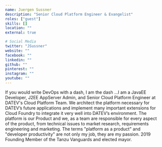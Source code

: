 ```yaml
---
name: Juergen Sussner
description: "Senior Cloud Platform Engineer & Evangelist"
roles: ["guest"]
skills: []
location: ""
external: true

# Social Media
twitter: "JSussner"
website: ""
facebook: ""
linkedin: ""
github: ""
pinterest: ""
instagram: ""
youtube: ""
---
```

<!-- markdownlint-disable MD041-->
If you would write DevOps with a dash, I am the dash ...I am a JavaEE Developer, J2EE AppServer Admin, and Senior Cloud Platform Engineer at DATEV's Cloud Platform Team. We architect the platform necessary for DATEV’s future applications and implement many important extensions for Cloud Foundry to integrate it very well into DATEV’s environment. The platform is our Product and we, as a team are responsible for every aspect of the product, from technical issues to market research, requirements engineering and marketing. The terms "platform as a product" and "developer productivity" are not only my job, they are my passion. 2019 Founding Member of the Tanzu Vanguards and elected mayor.